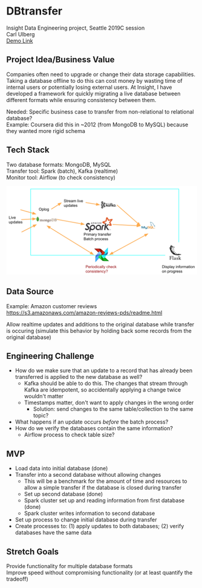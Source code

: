 # DBtransfer
Insight Data Engineering project, Seattle 2019C session  
Carl Ulberg  
[Demo Link](https://docs.google.com/presentation/d/1w9XPYJcbFgoh0h54k6VQ_GO_wmYYBmX3PBumH-rveso/edit?usp=sharing)

## Project Idea/Business Value
Companies often need to upgrade or change their data storage capabilities. Taking a database offline to do this can cost money by wasting time of internal users or potentially losing external users. At Insight, I have developed a framework for quickly migrating a live database between different formats while ensuring consistency between them. 

Needed: Specific business case to transfer from non-relational to relational database?  
Example: Coursera did this in ~2012 (from MongoDB to MySQL) because they wanted more rigid schema

## Tech Stack
Two database formats: MongoDB, MySQL  
Transfer tool: Spark (batch), Kafka (realtime)  
Monitor tool: Airflow (to check consistency)

![Tech stack image](https://github.com/ulbergc/DBtransfer/blob/master/img/TechStack1.png)

## Data Source
Example: Amazon customer reviews  
https://s3.amazonaws.com/amazon-reviews-pds/readme.html

Allow realtime updates and additions to the original database while transfer is occuring (simulate this behavior by holding back some records from the original database)

## Engineering Challenge  
- How do we make sure that an update to a record that has already been transferred is applied to the new database as well?  
  - Kafka should be able to do this. The changes that stream through Kafka are idempotent, so accidentally applying a change twice wouldn't matter
  - Timestamps matter, don't want to apply changes in the wrong order
    - Solution: send changes to the same table/collection to the same topic?  
- What happens if an update occurs _before_ the batch process?  
- How do we verify the databases contain the same information?
  - Airflow process to check table size?

## MVP
- Load data into initial database (done)  
- Transfer into a second database without allowing changes
  - This will be a benchmark for the amount of time and resources to allow a simple transfer if the database is closed during transfer
  - Set up second database (done)
  - Spark cluster set up and reading information from first database (done)
  - Spark cluster writes information to second database
- Set up process to change initial database during transfer  
- Create processes to: (1) apply updates to both databases; (2) verify databases have the same data

## Stretch Goals
Provide functionality for multiple database formats  
Improve speed without compromising functionality (or at least quantify the tradeoff)
